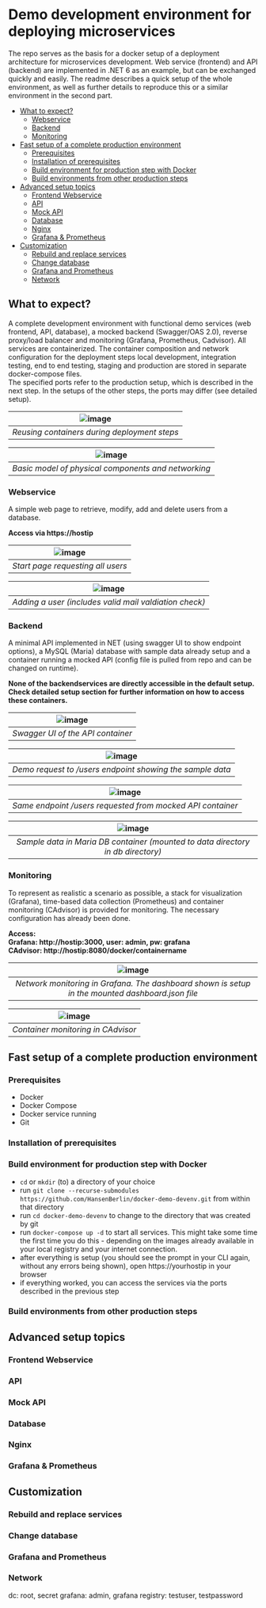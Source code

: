 <!-- omit in toc -->
# Demo development environment for deploying microservices
The repo serves as the basis for a docker setup of a deployment architecture for microservices development. Web service (frontend) and API (backend) are implemented in .NET 6 as an example, but can be exchanged quickly and easily.
The readme describes a quick setup of the whole environment, as well as further details to reproduce this or a similar environment in the second part.

- [What to expect?](#what-to-expect)
  - [Webservice](#webservice)
  - [Backend](#backend)
  - [Monitoring](#monitoring)
- [Fast setup of a complete production environment](#fast-setup-of-a-complete-production-environment)
  - [Prerequisites](#prerequisites)
  - [Installation of prerequisites](#installation-of-prerequisites)
  - [Build environment for production step with Docker](#build-environment-for-production-step-with-docker)
  - [Build environments from other production steps](#build-environments-from-other-production-steps)
- [Advanced setup topics](#advanced-setup-topics)
  - [Frontend Webservice](#frontend-webservice)
  - [API](#api)
  - [Mock API](#mock-api)
  - [Database](#database)
  - [Nginx](#nginx)
  - [Grafana & Prometheus](#grafana--prometheus)
- [Customization](#customization)
  - [Rebuild and replace services](#rebuild-and-replace-services)
  - [Change database](#change-database)
  - [Grafana and Prometheus](#grafana-and-prometheus)
  - [Network](#network)

## What to expect?
A complete development environment with functional demo services (web frontend, API, database), a mocked backend (Swagger/OAS 2.0), reverse proxy/load balancer and monitoring (Grafana, Prometheus, Cadvisor). All services are containerized. The container composition and network configuration for the deployment steps local development, integration testing, end to end testing, staging and production are stored in separate docker-compose files.  
The specified ports refer to the production setup, which is described in the next step. In the setups of the other steps, the ports may differ (see detailed setup).

| ![image](assets/images/deployment.png) |
|:--:|
| *Reusing containers during deployment steps* |

| ![image](assets/images/physical.png) |
|:--:|
| *Basic model of physical components and networking* |


### Webservice
A simple web page to retrieve, modify, add and delete users from a database.  

**Access via https://hostip**

| ![image](assets/images/webservice-start.png) |
|:--:|
| *Start page requesting all users* |

| ![image](assets/images/webservice-add.png) |
|:--:|
| *Adding a user (includes valid mail valdiation check)* |

### Backend
A minimal API implemented in NET (using swagger UI to show endpoint options), a MySQL (Maria) database with sample data already setup and a container running a mocked API (config file is pulled from repo and can be changed on runtime).

**None of the backendservices are directly accessible in the default setup. Check detailed setup section for further information on how to access these containers.**

| ![image](assets/images/swagger.png) |
|:--:|
| *Swagger UI of the API container* |

| ![image](assets/images/swagger2.png) |
|:--:|
| *Demo request to /users endpoint showing the sample data* |

| ![image](assets/images/mocked.png) |
|:--:|
| *Same endpoint /users requested from mocked API container* |

| ![image](assets/images/database.png) |
|:--:|
| *Sample data in Maria DB container (mounted to data directory in db directory)* |

### Monitoring
To represent as realistic a scenario as possible, a stack for visualization (Grafana), time-based data collection (Prometheus) and container monitoring (CAdvisor) is provided for monitoring. The necessary configuration has already been done.

**Access:  
Grafana: http://hostip:3000, user: admin, pw: grafana  
CAdvisor: http://hostip:8080/docker/containername**

| ![image](assets/images/grafana.png) |
|:--:|
| *Network monitoring in Grafana. The dashboard shown is setup in the mounted dashboard.json file* |

| ![image](assets/images/cadvisor.png) |
|:--:|
| *Container monitoring in CAdvisor* |

## Fast setup of a complete production environment
### Prerequisites
- Docker
- Docker Compose
- Docker service running
- Git

### Installation of prerequisites

### Build environment for production step with Docker
- ```cd``` or ```mkdir``` (to) a directory of your choice
- run ```git clone --recurse-submodules https://github.com/HansenBerlin/docker-demo-devenv.git``` from within that directory
- run ```cd docker-demo-devenv``` to change to the directory that was created by git
- run ```docker-compose up -d``` to start all services. This might take some time the first time you do this - depending on the images already available in your local registry and your internet connection.
- after everything is setup (you should see the prompt in your CLI again, without any errors being shown), open https://yourhostip in your browser
- if everything worked, you can access the services via the ports described in the previous step

### Build environments from other production steps

## Advanced setup topics
### Frontend Webservice
### API
### Mock API
### Database
### Nginx
### Grafana & Prometheus

## Customization
### Rebuild and replace services
### Change database
### Grafana and Prometheus
### Network

dc: root, secret
grafana: admin, grafana
registry: testuser, testpassword























